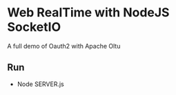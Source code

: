 # Web RealTime with NodeJS SocketIO

A full demo of Oauth2 with Apache Oltu

## Run
* Node SERVER.js

